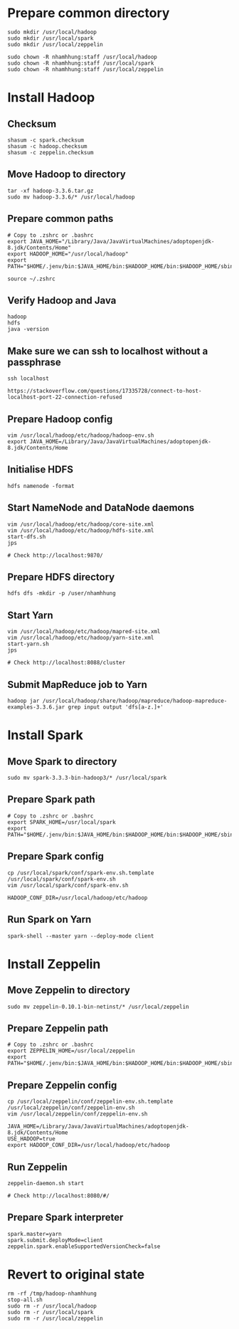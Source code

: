# Prepare common directory

```
sudo mkdir /usr/local/hadoop
sudo mkdir /usr/local/spark
sudo mkdir /usr/local/zeppelin

sudo chown -R nhamhhung:staff /usr/local/hadoop
sudo chown -R nhamhhung:staff /usr/local/spark
sudo chown -R nhamhhung:staff /usr/local/zeppelin
```

# Install Hadoop

## Checksum

```
shasum -c spark.checksum
shasum -c hadoop.checksum
shasum -c zeppelin.checksum
```

## Move Hadoop to directory

```
tar -xf hadoop-3.3.6.tar.gz
sudo mv hadoop-3.3.6/* /usr/local/hadoop
```

## Prepare common paths

```
# Copy to .zshrc or .bashrc
export JAVA_HOME="/Library/Java/JavaVirtualMachines/adoptopenjdk-8.jdk/Contents/Home"
export HADOOP_HOME="/usr/local/hadoop"
export PATH="$HOME/.jenv/bin:$JAVA_HOME/bin:$HADOOP_HOME/bin:$HADOOP_HOME/sbin:$PATH"

source ~/.zshrc
```

## Verify Hadoop and Java

```
hadoop
hdfs
java -version
```

## Make sure we can ssh to localhost without a passphrase

```
ssh localhost

https://stackoverflow.com/questions/17335728/connect-to-host-localhost-port-22-connection-refused
```

## Prepare Hadoop config

```
vim /usr/local/hadoop/etc/hadoop/hadoop-env.sh
export JAVA_HOME=/Library/Java/JavaVirtualMachines/adoptopenjdk-8.jdk/Contents/Home
```

## Initialise HDFS

```
hdfs namenode -format
```

## Start NameNode and DataNode daemons

```
vim /usr/local/hadoop/etc/hadoop/core-site.xml
vim /usr/local/hadoop/etc/hadoop/hdfs-site.xml
start-dfs.sh
jps

# Check http://localhost:9870/
```

## Prepare HDFS directory

```
hdfs dfs -mkdir -p /user/nhamhhung
```

## Start Yarn

```
vim /usr/local/hadoop/etc/hadoop/mapred-site.xml
vim /usr/local/hadoop/etc/hadoop/yarn-site.xml
start-yarn.sh
jps

# Check http://localhost:8088/cluster
```

## Submit MapReduce job to Yarn

```
hadoop jar /usr/local/hadoop/share/hadoop/mapreduce/hadoop-mapreduce-examples-3.3.6.jar grep input output 'dfs[a-z.]+'
```

# Install Spark

## Move Spark to directory

```
sudo mv spark-3.3.3-bin-hadoop3/* /usr/local/spark
```

## Prepare Spark path

```
# Copy to .zshrc or .bashrc
export SPARK_HOME=/usr/local/spark
export PATH="$HOME/.jenv/bin:$JAVA_HOME/bin:$HADOOP_HOME/bin:$HADOOP_HOME/sbin:$SPARK_HOME/bin:$PATH"
```

## Prepare Spark config

```
cp /usr/local/spark/conf/spark-env.sh.template /usr/local/spark/conf/spark-env.sh
vim /usr/local/spark/conf/spark-env.sh

HADOOP_CONF_DIR=/usr/local/hadoop/etc/hadoop
```

## Run Spark on Yarn

```
spark-shell --master yarn --deploy-mode client
```

# Install Zeppelin

## Move Zeppelin to directory

```
sudo mv zeppelin-0.10.1-bin-netinst/* /usr/local/zeppelin
```

## Prepare Zeppelin path

```
# Copy to .zshrc or .bashrc
export ZEPPELIN_HOME=/usr/local/zeppelin
export PATH="$HOME/.jenv/bin:$JAVA_HOME/bin:$HADOOP_HOME/bin:$HADOOP_HOME/sbin:$SPARK_HOME/bin:$ZEPPELIN_HOME/bin:$PATH"
```

## Prepare Zeppelin config

```
cp /usr/local/zeppelin/conf/zeppelin-env.sh.template /usr/local/zeppelin/conf/zeppelin-env.sh
vim /usr/local/zeppelin/conf/zeppelin-env.sh

JAVA_HOME=/Library/Java/JavaVirtualMachines/adoptopenjdk-8.jdk/Contents/Home
USE_HADOOP=true
export HADOOP_CONF_DIR=/usr/local/hadoop/etc/hadoop
```

## Run Zeppelin

```
zeppelin-daemon.sh start

# Check http://localhost:8080/#/
```

## Prepare Spark interpreter

```
spark.master=yarn
spark.submit.deployMode=client
zeppelin.spark.enableSupportedVersionCheck=false
```

# Revert to original state

```
rm -rf /tmp/hadoop-nhamhhung
stop-all.sh
sudo rm -r /usr/local/hadoop
sudo rm -r /usr/local/spark
sudo rm -r /usr/local/zeppelin
```
